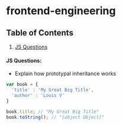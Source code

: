 # frontend-engineering

## Table of Contents

1. [JS Questions](#js-questions)



#### JS Questions:

* Explain how prototypal inheritance works

```javascript
var book = {
  'title' : 'My Great Big Title',
  'author' : 'Louis V'
}

book.title; // "My Great Big Title"
book.toString(); // "[object Object]"
```
